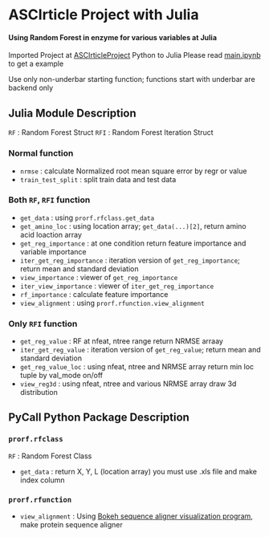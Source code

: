 # ASCIrticle Project with Julia

#### Using Random Forest in enzyme for various variables at Julia

Imported Project at [ASCIrticleProject](https://github.com/Chemical118/ASCIrticleProject) Python to Julia
Please read [main.ipynb](https://github.com/Chemical118/JCIrticleProject/blob/master/main.ipynb) to get a example

Use only non-underbar starting function; functions start with underbar are backend only

## Julia Module Description

`RF` : Random Forest Struct
`RFI` : Random Forest Iteration Struct

### Normal function

+ `nrmse` : calculate Normalized root mean square error by regr or value
+ `train_test_split` : split train data and test data

### Both `RF`, `RFI` function

+ `get_data` : using `prorf.rfclass.get_data`
+ `get_amino_loc` : using location array; `get_data(...)[2]`, return amino acid loaction array
+ `get_reg_importance` : at one condition return feature importance and variable importance
+ `iter_get_reg_importance` : iteration version of `get_reg_importance`; return mean and standard deviation
+ `view_importance` : viewer of `get_reg_importance`
+ `iter_view_importance` : viewer of `iter_get_reg_importance`
+ `rf_importance` : calculate feature importance
+ `view_alignment` : using `prorf.rfunction.view_alignment`

### Only `RFI` function

+ `get_reg_value` : RF at nfeat, ntree range return NRMSE arraay
+ `iter_get_reg_value` : iteration version of `get_reg_value`; return mean and standard deviation
+ `get_reg_value_loc` : using nfeat, ntree and NRMSE array return min loc tuple by val_mode on/off
+ `view_reg3d` : using nfeat, ntree and various NRMSE array draw 3d distribution

## PyCall Python Package Description

### `prorf.rfclass`

`RF` : Random Forest Class

+ `get_data` : return X, Y, L (location array) you must use .xls file and make index column

### `prorf.rfunction`

+ `view_alignment` : Using [Bokeh sequence aligner visualization program](https://dmnfarrell.github.io/bioinformatics/bokeh-sequence-aligner), make protein sequence aligner
